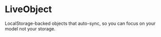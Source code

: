 LiveObject
==========

LocalStorage-backed objects that auto-sync, so you can focus on your model not your storage.
